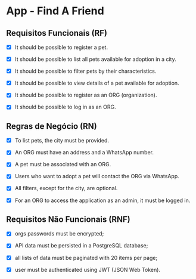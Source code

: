 # App - Find A Friend

## Requisitos Funcionais (RF)
- [x] It should be possible to register a pet.
- [x] It should be possible to list all pets available for adoption in a city.
- [x] It should be possible to filter pets by their characteristics.
- [x] It should be possible to view details of a pet available for adoption.
- [x] It should be possible to register as an ORG (organization).
- [x] It should be possible to log in as an ORG.


## Regras de Negócio (RN)
- [x] To list pets, the city must be provided.
- [x] An ORG must have an address and a WhatsApp number.
- [x] A pet must be associated with an ORG.
- [x] Users who want to adopt a pet will contact the ORG via WhatsApp.
- [x] All filters, except for the city, are optional.
- [x] For an ORG to access the application as an admin, it must be logged in.


## Requisitos Não Funcionais (RNF)
- [x] orgs passwords must be encrypted;
- [x] API data must be persisted in a PostgreSQL database;
- [x] all lists of data must be paginated with 20 items per page;
- [x] user must be authenticated using JWT (JSON Web Token).



